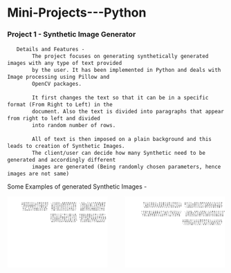 # Mini-Projects---Python

### Project 1 - Synthetic Image Generator

       Details and Features - 
            The project focuses on generating synthetically generated images with any type of text provided
            by the user. It has been implemented in Python and deals with Image processing using Pillow and
            OpenCV packages.
            
            It first changes the text so that it can be in a specific format (From Right to Left) in the 
            document. Also the text is divided into paragraphs that appear from right to left and divided
            into random number of rows.
            
            All of text is then imposed on a plain background and this leads to creation of Synthetic Images.
            The client/user can decide how many Synthetic need to be generated and accordingly different
            images are generated (Being randomly chosen parameters, hence images are not same)
 
Some Examples of generated Synthetic Images -
   <p><img src="Assets/3.png" alt="" width="46%" align="left"></img><img src="Assets/4.png" alt="" width="46%" align="right"></img></p>
    
